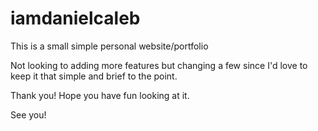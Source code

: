 # iamdanielcaleb

This is a small simple personal website/portfolio

Not looking to adding more features but changing a few since I'd love to keep it that simple and brief to the point.

Thank you!  Hope you have fun looking at it.

See you!
